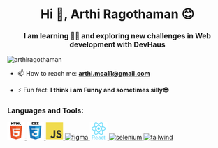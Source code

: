 <h1 align="center">Hi 👋, Arthi Ragothaman 😊</h1>
<h3 align="center">I am learning 👩‍🎓 and exploring new challenges in Web development with DevHaus</h3>

<p align="left"> <img src="https://komarev.com/ghpvc/?username=arthiragothaman&label=Profile%20views&color=0e75b6&style=flat" alt="arthiragothaman" /> </p>

- 📫 How to reach me: **arthi.mca11@gmail.com**

- ⚡ Fun fact: **I think i am Funny and sometimes silly😎**

<h3 align="left">Languages and Tools:</h3>
<p align="left">
  <a href="https://www.w3.org/html/" target="_blank" rel="noreferrer">
    <img src="https://raw.githubusercontent.com/devicons/devicon/master/icons/html5/html5-original-wordmark.svg" alt="html5" width="40" height="40"/>
  </a>
  <a href="https://www.w3schools.com/css/" target="_blank" rel="noreferrer">
  <img src="https://raw.githubusercontent.com/devicons/devicon/master/icons/css3/css3-original-wordmark.svg" alt="css3" width="40" height="40"/> 
  </a> 
  <a href="https://developer.mozilla.org/en-US/docs/Web/JavaScript" target="_blank" rel="noreferrer"> 
    <img src="https://raw.githubusercontent.com/devicons/devicon/master/icons/javascript/javascript-original.svg" alt="javascript" width="40" height="40"/> 
  </a> 
  
  
  <a href="https://www.figma.com/" target="_blank" rel="noreferrer">
    <img src="https://www.vectorlogo.zone/logos/figma/figma-icon.svg" alt="figma" width="40" height="40"/>
  </a>
  
  
  <a href="https://reactjs.org/" target="_blank" rel="noreferrer">
    <img src="https://raw.githubusercontent.com/devicons/devicon/master/icons/react/react-original-wordmark.svg" alt="react" width="40" height="40"/>
  </a>


  <a href="https://www.selenium.dev/" target="blank" rel="noreferrer">
  <img src="https://github.com/SeleniumHQ/selenium/blob/trunk/common/images/selenium_logo_large.png" alt="selenium" width="40" height="40"/>
  </a>

  
  <a href="https://tailwindcss.com/" target="_blank" rel="noreferrer"> 
  <img src="https://www.vectorlogo.zone/logos/tailwindcss/tailwindcss-icon.svg" alt="tailwind" width="40" height="40"/> 
  </a>
  
</p>




